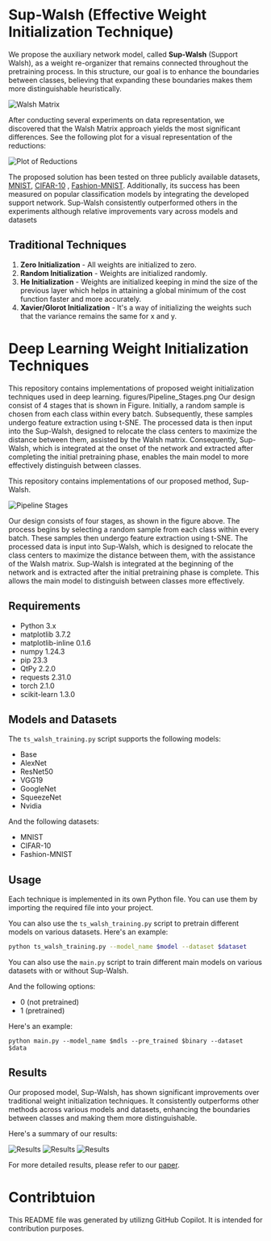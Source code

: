 # Sup-Walsh (Effective Weight Initialization Technique)

We propose the auxiliary network model, called  $\textbf{Sup-Walsh}$  (Support Walsh), as a weight re-organizer that remains connected throughout the pretraining process. In this structure, our goal is to enhance the boundaries between classes, believing that expanding these boundaries makes them more distinguishable heuristically.

![Walsh Matrix](figures/Walsh_Matrix.png)


After conducting several experiments on data representation, we discovered that the Walsh Matrix approach yields the most significant differences. See the following plot for a visual representation of the reductions: 

![Plot of Reductions](figures/Plot_of_Reductions.png)

The proposed solution has been tested on three publicly available datasets, [MNIST](http://yann.lecun.com/exdb/mnist/), [CIFAR-10](https://www.cs.toronto.edu/~kriz/cifar.html) , [Fashion-MNIST](https://github.com/zalandoresearch/fashion-mnist). Additionally, its success has been measured on popular classification models by integrating the developed support network. Sup-Walsh consistently outperformed others in the experiments although relative improvements vary across models and datasets


## Traditional Techniques

1. **Zero Initialization** - All weights are initialized to zero.
2. **Random Initialization** - Weights are initialized randomly.
3. **He Initialization** - Weights are initialized keeping in mind the size of the previous layer which helps in attaining a global minimum of the cost function faster and more accurately.
4. **Xavier/Glorot Initialization** - It's a way of initializing the weights such that the variance remains the same for x and y.


# Deep Learning Weight Initialization Techniques

This repository contains implementations of proposed weight initialization techniques used in deep learning. figures/Pipeline_Stages.png
Our design consist of 4 stages that is shown in Figure.  Initially, a random sample is chosen from each class within every batch. Subsequently, these samples undergo feature extraction using t-SNE. The processed data is then input into the Sup-Walsh, designed to relocate the class centers to maximize the distance between them, assisted by the Walsh matrix. Consequently, Sup-Walsh, which is integrated at the onset of the network and extracted after completing the initial pretraining phase, enables the main model to more effectively distinguish between classes. 

This repository contains implementations of our proposed method, Sup-Walsh. 

![Pipeline Stages](figures/Pipeline_Stages.png)

Our design consists of four stages, as shown in the figure above. The process begins by selecting a random sample from each class within every batch. These samples then undergo feature extraction using t-SNE. The processed data is input into Sup-Walsh, which is designed to relocate the class centers to maximize the distance between them, with the assistance of the Walsh matrix. Sup-Walsh is integrated at the beginning of the network and is extracted after the initial pretraining phase is complete. This allows the main model to distinguish between classes more effectively.

## Requirements

- Python 3.x
- matplotlib 3.7.2
- matplotlib-inline 0.1.6
- numpy 1.24.3
- pip  23.3
- QtPy 2.2.0
- requests 2.31.0
- torch 2.1.0
- scikit-learn 1.3.0

## Models and Datasets

The `ts_walsh_training.py` script supports the following models:

- Base
- AlexNet
- ResNet50
- VGG19
- GoogleNet
- SqueezeNet
- Nvidia

And the following datasets:

- MNIST
- CIFAR-10
- Fashion-MNIST

## Usage

Each technique is implemented in its own Python file. You can use them by importing the required file into your project.

You can also use the `ts_walsh_training.py` script to pretrain different models on various datasets. Here's an example:

```bash
python ts_walsh_training.py --model_name $model --dataset $dataset
```

You can also use the `main.py` script to train different main models on various datasets with or without Sup-Walsh.

And the following options:

- 0 (not pretrained)
- 1 (pretrained)

Here's an example:

```
python main.py --model_name $mdls --pre_trained $binary --dataset $data
```

## Results

Our proposed model, Sup-Walsh, has shown significant improvements over traditional weight initialization techniques. It consistently outperforms other methods across various models and datasets, enhancing the boundaries between classes and making them more distinguishable.

Here's a summary of our results:


![Results](figures/1.png)
![Results](figures/2.png)
![Results](figures/3.png)

For more detailed results, please refer to our [paper](link-to-paper).

# Contribtuion

This README file was generated by utilizng GitHub Copilot. It is intended for contribution purposes.

